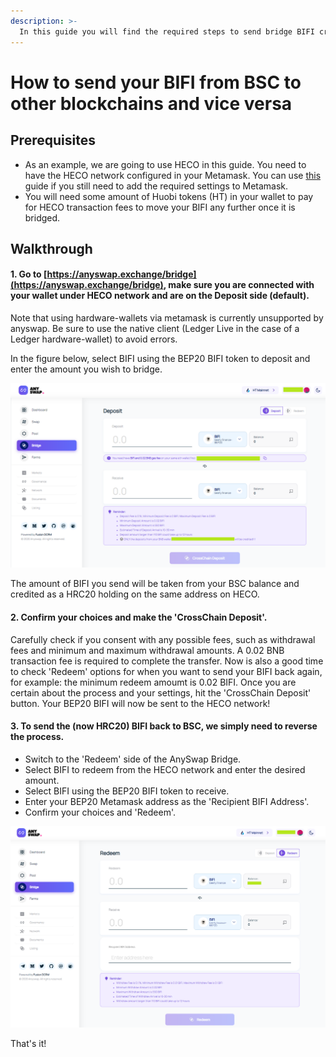 ```yaml
---
description: >-
  In this guide you will find the required steps to send bridge BIFI cross-chain using Metamask and the Cross Chain DEX AnySwap.
---
```


# How to send your BIFI from BSC to other blockchains and vice versa

## Prerequisites

* As an example, we are going to use HECO in this guide. You need to have the HECO network configured in your Metamask. You can use [this](../../faq/how-to-guides/how-to-add-and-switch-networks-on-beefy-finance.md) guide if you still need to add the required settings to Metamask.
* You will need some amount of Huobi tokens (HT) in your wallet to pay for HECO transaction fees to move your BIFI any further once it is bridged.

## Walkthrough

#### 1. Go to [https://anyswap.exchange/bridge](https://anyswap.exchange/bridge), make sure you are connected with your wallet under HECO network and are on the Deposit side (default).

Note that using hardware-wallets via metamask is currently unsupported by anyswap. Be sure to use the native client (Ledger Live in the case of a Ledger hardware-wallet) to avoid errors.

In the figure below, select BIFI using the BEP20 BIFI token to deposit and enter the amount you wish to bridge.

![](../../.gitbook/assets/bifi-bsc-to-heco-anyswap.png)

The amount of BIFI you send will be taken from your BSC balance and credited as a HRC20 holding on the same address on HECO. 

#### 2. Confirm your choices and make the 'CrossChain Deposit'.

Carefully check if you consent with any possible fees, such as withdrawal fees and minimum and maximum withdrawal amounts. A 0.02 BNB transaction fee is required to complete the transfer. Now is also a good time to check 'Redeem' options for when you want to send your BIFI back again, for example: the minimum redeem amoumt is 0.02 BIFI. Once you are certain about the process and your settings, hit the 'CrossChain Deposit' button. Your BEP20 BIFI will now be sent to the HECO network!

#### 3. To send the (now HRC20) BIFI back to BSC, we simply need to reverse the process.

* Switch to the 'Redeem' side of the AnySwap Bridge.
* Select BIFI to redeem from the HECO network and enter the desired amount.
* Select BIFI using the BEP20 BIFI token to receive.
* Enter your BEP20 Metamask address as the 'Recipient BIFI Address'.
* Confirm your choices and 'Redeem'.

![](../../.gitbook/assets/bifi-heco-to-bsc-anyswap.png)

That's it!
